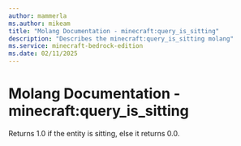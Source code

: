 ```yaml
---
author: mammerla
ms.author: mikeam
title: "Molang Documentation - minecraft:query_is_sitting"
description: "Describes the minecraft:query_is_sitting molang"
ms.service: minecraft-bedrock-edition
ms.date: 02/11/2025 
---
```


# Molang Documentation - minecraft:query_is_sitting

Returns 1.0 if the entity is sitting, else it returns 0.0.
